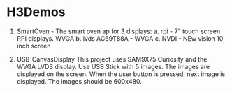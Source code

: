 # H3Demos
1. SmartOven - The smart oven ap for 3 displays:
a. rpi - 7" touch screen RPI displays. WVGA
b. lvds AC69T88A - WVGA 
c. NVDI - NEw vision 10 inch screen

2. USB_CanvasDisplay
This project uses SAM9X75 Curiosity and the WVGA LVDS display. Use USB Stick with 5 images.
The images are displayed on the screen. When the user button is pressed, next image is displayed.
The images should be 600x480.